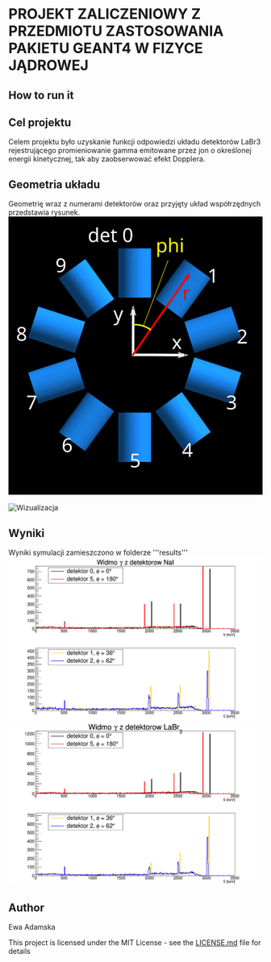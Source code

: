 # PROJEKT ZALICZENIOWY Z PRZEDMIOTU ZASTOSOWANIA PAKIETU GEANT4 W FIZYCE JĄDROWEJ
## How to run it




## Cel projektu

Celem projektu było uzyskanie funkcji odpowiedzi układu detektorów LaBr3 rejestrującego promieniowanie gamma emitowane przez jon o określonej energii kinetycznej, tak aby zaobserwować efekt Dopplera.

## Geometria układu
Geometrię wraz z numerami detektorów oraz przyjęty układ współrzędnych przedstawia rysunek.
![Geometria układu](geometry.svg)

![Wizualizacja](visualisation.gif)

## Wyniki
Wyniki symulacji zamieszczono w folderze '''results'''
![NaI](results/NaI_doppler_effect.png)
![LaBr3](results/LaBr3_doppler_effect.png)

## Author
Ewa Adamska


This project is licensed under the MIT License - see the [LICENSE.md](LICENSE.md) file for details
